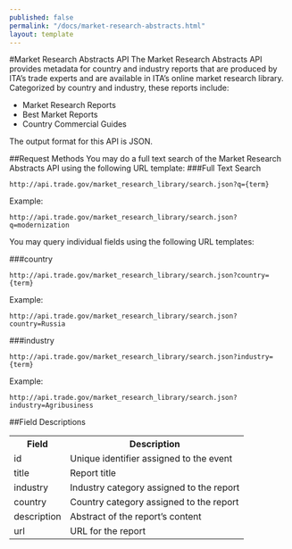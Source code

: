 ```yaml
---
published: false
permalink: "/docs/market-research-abstracts.html"
layout: template
---
```


#Market Research Abstracts API
The Market Research Abstracts API provides metadata for country and industry reports that are produced by ITA’s trade experts and are available in ITA’s online market research library.  Categorized by country and industry, these reports include:

* Market Research Reports
* Best Market Reports
* Country Commercial Guides

The output format for this API is JSON.

##Request Methods
You may do a full text search of the Market Research Abstracts API using the following URL template:
###Full Text Search

    http://api.trade.gov/market_research_library/search.json?q={term}

Example:

    http://api.trade.gov/market_research_library/search.json?q=modernization

You may query individual fields using the following URL templates:

###country

    http://api.trade.gov/market_research_library/search.json?country={term}

Example:

    http://api.trade.gov/market_research_library/search.json?country=Russia

###industry

    http://api.trade.gov/market_research_library/search.json?industry={term}

Example:

    http://api.trade.gov/market_research_library/search.json?industry=Agribusiness

##Field Descriptions
<table border="0">
<tr>
<th>Field</th>
<th>Description</th>
</tr>
<tr>
<td>id</td>
<td>Unique identifier assigned to the event</td>
</tr>
<tr>
<td>title</td>
<td>Report title</td>
</tr>
<tr>
<td>industry</td>
<td>Industry category assigned to the report</td>
</tr>
<tr>
<td>country</td>
<td>Country category assigned to the report</td>
</tr>
<tr>
<td>description</td>
<td>Abstract of the report’s content</td>
</tr>
<tr>
<td>url</td>
<td>URL for the report</td>
</tr>
</table>